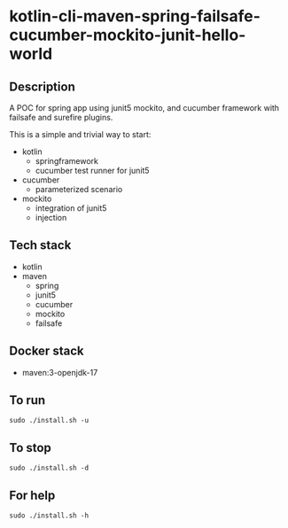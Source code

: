 # kotlin-cli-maven-spring-failsafe-cucumber-mockito-junit-hello-world

## Description
A POC for spring app using junit5
mockito, and cucumber framework
with failsafe and surefire plugins.

This is a simple and trivial way to start:
  - kotlin
    - springframework
    - cucumber test runner for junit5
  - cucumber
    - parameterized scenario
  - mockito
    - integration of junit5
    - injection

## Tech stack
- kotlin
- maven
  - spring
  - junit5
  - cucumber
  - mockito
  - failsafe

## Docker stack
- maven:3-openjdk-17

## To run
`sudo ./install.sh -u`

## To stop
`sudo ./install.sh -d`

## For help
`sudo ./install.sh -h`

